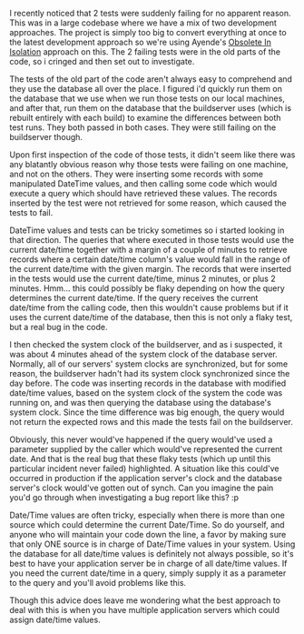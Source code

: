 I recently noticed that 2 tests were suddenly failing for no apparent reason.  This was in a large codebase where we have a mix of two development approaches.  The project is simply too big to convert everything at once to the latest development approach so we're using Ayende's <a href="http://ayende.com/Blog/archive/2008/07/14/Obsolete-in-Isolation.aspx">Obsolete In Isolation</a> approach on this.  The 2 failing tests were in the old parts of the code, so i cringed and then set out to investigate.  

The tests of the old part of the code aren't always easy to comprehend and they use the database all over the place.  I figured i'd quickly run them on the database that we use when we run those tests on our local machines, and after that, run them on the database that the buildserver uses (which is rebuilt entirely with each build) to examine the differences between both test runs.  They both passed in both cases.  They were still failing on the buildserver though.

Upon first inspection of the code of those tests, it didn't seem like there was any blatantly obvious reason why those tests were failing on one machine, and not on the others.  They were inserting some records with some manipulated DateTime values, and then calling some code which would execute a query which should have retrieved these values.  The records inserted by the test were not retrieved for some reason, which caused the tests to fail.  

DateTime values and tests can be tricky sometimes so i started looking in that direction.  The queries that where executed in those tests would use the current date/time together with a margin of a couple of minutes to retrieve records where a certain date/time column's value would fall in the range of the current date/time with the given margin.  The records that were inserted in the tests would use the current date/time, minus 2 minutes, or plus 2 minutes.  Hmm... this could possibly be flaky depending on how the query determines the current date/time.  If the query receives the current date/time from the calling code, then this wouldn't cause problems but if it uses the current date/time of the database, then this is not only a flaky test, but a real bug in the code.

I then checked the system clock of the buildserver, and as i suspected, it was about 4 minutes ahead of the system clock of the database server.  Normally, all of our servers' system clocks are synchronized, but for some reason, the buildserver hadn't had its system clock synchronized since the day before.  The code was inserting records in the database with modified date/time values, based on the system clock of the system the code was running on, and was then querying the database using the database's system clock.  Since the time difference was big enough, the query would not return the expected rows and this made the tests fail on the buildserver.

Obviously, this never would've happened if the query would've used a parameter supplied by the caller which would've represented the current date.  And that is the real bug that these flaky tests (which up until this particular incident never failed) highlighted.  A situation like this could've occurred in production if the application server's clock and the database server's clock would've gotten out of synch.  Can you imagine the pain you'd go through when investigating a bug report like this? :p

Date/Time values are often tricky, especially when there is more than one source which could determine the current Date/Time.  So do yourself, and anyone who will maintain your code down the line, a favor by making sure that only ONE source is in charge of Date/Time values in your system.  Using the database for all date/time values is definitely not always possible, so it's best to have your application server be in charge of all date/time values.  If you need the current date/time in a query, simply supply it as a parameter to the query and you'll avoid problems like this.

Though this advice does leave me wondering what the best approach to deal with this is when you have multiple application servers which could assign date/time values.
